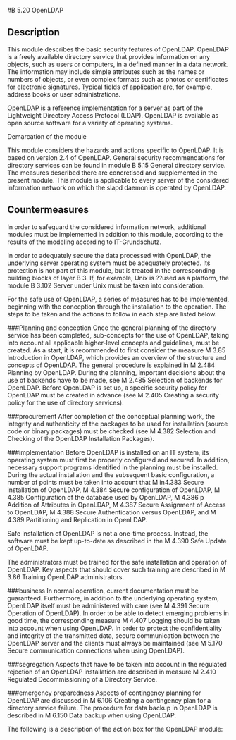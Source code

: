 #B 5.20 OpenLDAP
## Description 
This module describes the basic security features of OpenLDAP. OpenLDAP is a freely available directory service that provides information on any objects, such as users or computers, in a defined manner in a data network. The information may include simple attributes such as the names or numbers of objects, or even complex formats such as photos or certificates for electronic signatures. Typical fields of application are, for example, address books or user administrations.

OpenLDAP is a reference implementation for a server as part of the Lightweight Directory Access Protocol (LDAP). OpenLDAP is available as open source software for a variety of operating systems.

Demarcation of the module

This module considers the hazards and actions specific to OpenLDAP. It is based on version 2.4 of OpenLDAP. General security recommendations for directory services can be found in module B 5.15 General directory service. The measures described there are concretised and supplemented in the present module. This module is applicable to every server of the considered information network on which the slapd daemon is operated by OpenLDAP.



## Countermeasures 
In order to safeguard the considered information network, additional modules must be implemented in addition to this module, according to the results of the modeling according to IT-Grundschutz.

In order to adequately secure the data processed with OpenLDAP, the underlying server operating system must be adequately protected. Its protection is not part of this module, but is treated in the corresponding building blocks of layer B 3. If, for example, Unix is ??used as a platform, the module B 3.102 Server under Unix must be taken into consideration.

For the safe use of OpenLDAP, a series of measures has to be implemented, beginning with the conception through the installation to the operation. The steps to be taken and the actions to follow in each step are listed below.



###Planning and conception
Once the general planning of the directory service has been completed, sub-concepts for the use of OpenLDAP, taking into account all applicable higher-level concepts and guidelines, must be created. As a start, it is recommended to first consider the measure M 3.85 Introduction in OpenLDAP, which provides an overview of the structure and concepts of OpenLDAP. The general procedure is explained in M 2.484 Planning by OpenLDAP. During the planning, important decisions about the use of backends have to be made, see M 2.485 Selection of backends for OpenLDAP. Before OpenLDAP is set up, a specific security policy for OpenLDAP must be created in advance (see M 2.405 Creating a security policy for the use of directory services).



###procurement
After completion of the conceptual planning work, the integrity and authenticity of the packages to be used for installation (source code or binary packages) must be checked (see M 4.382 Selection and Checking of the OpenLDAP Installation Packages).



###implementation
Before OpenLDAP is installed on an IT system, its operating system must first be properly configured and secured. In addition, necessary support programs identified in the planning must be installed. During the actual installation and the subsequent basic configuration, a number of points must be taken into account that M in4.383 Secure installation of OpenLDAP, M 4.384 Secure configuration of OpenLDAP, M 4.385 Configuration of the database used by OpenLDAP, M 4.386 p Addition of Attributes in OpenLDAP, M 4.387 Secure Assignment of Access to OpenLDAP, M 4.388 Secure Authentication versus OpenLDAP, and M 4.389 Partitioning and Replication in OpenLDAP.

Safe installation of OpenLDAP is not a one-time process. Instead, the software must be kept up-to-date as described in the M 4.390 Safe Update of OpenLDAP.

The administrators must be trained for the safe installation and operation of OpenLDAP. Key aspects that should cover such training are described in M 3.86 Training OpenLDAP administrators.



###business
In normal operation, current documentation must be guaranteed. Furthermore, in addition to the underlying operating system, OpenLDAP itself must be administered with care (see M 4.391 Secure Operation of OpenLDAP). In order to be able to detect emerging problems in good time, the corresponding measure M 4.407 Logging should be taken into account when using OpenLDAP. In order to protect the confidentiality and integrity of the transmitted data, secure communication between the OpenLDAP server and the clients must always be maintained (see M 5.170 Secure communication connections when using OpenLDAP).



###segregation
Aspects that have to be taken into account in the regulated rejection of an OpenLDAP installation are described in measure M 2.410 Regulated Decommissioning of a Directory Service.



###emergency preparedness
Aspects of contingency planning for OpenLDAP are discussed in M 6.106 Creating a contingency plan for a directory service failure. The procedure for data backup in OpenLDAP is described in M 6.150 Data backup when using OpenLDAP.

The following is a description of the action box for the OpenLDAP module:



